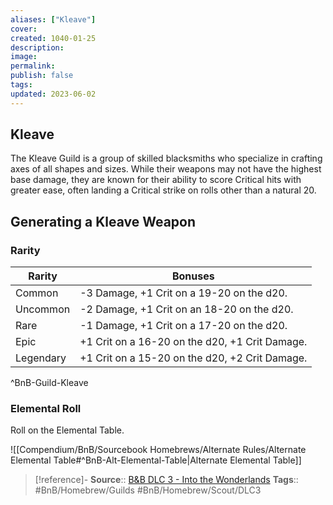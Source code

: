 ```yaml
---
aliases: ["Kleave"]
cover: 
created: 1040-01-25
description: 
image: 
permalink: 
publish: false
tags: 
updated: 2023-06-02
---
```


## Kleave

The Kleave Guild is a group of skilled blacksmiths who specialize in crafting axes of all shapes and sizes. While their weapons may not have the highest base damage, they are known for their ability to score Critical hits with greater ease, often landing a Critical strike on rolls other than a natural 20.

## Generating a Kleave Weapon

### Rarity

| Rarity    | Bonuses                                        |
| --------- | ---------------------------------------------- |
| Common    | -3 Damage, +1 Crit on a 19-20 on the d20.      |
| Uncommon  | -2 Damage, +1 Crit on an 18-20 on the d20.     |
| Rare      | -1 Damage, +1 Crit on a 17-20 on the d20.      |
| Epic      | +1 Crit on a 16-20 on the d20, +1 Crit Damage. |
| Legendary | +1 Crit on a 15-20 on the d20, +2 Crit Damage. |
^BnB-Guild-Kleave

### Elemental Roll

Roll on the Elemental Table.

![[Compendium/BnB/Sourcebook Homebrews/Alternate Rules/Alternate Elemental Table#^BnB-Alt-Elemental-Table|Alternate Elemental Table]]
> [!reference]-
> **Source**:: [B&B DLC 3 - Into the Wonderlands](https://docs.google.com/document/d/1MLOgrWwcLNTnP9PuXrKiLImy7SUh4hXO8arVUAlmdp0/edit)
> **Tags**:: #BnB/Homebrew/Guilds #BnB/Homebrew/Scout/DLC3 

